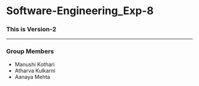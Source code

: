 # Software-Engineering_Exp-8

### This is Version-2
---

### Group Members
- Manushi Kothari
- Atharva Kulkarni
- Aanaya Mehta
